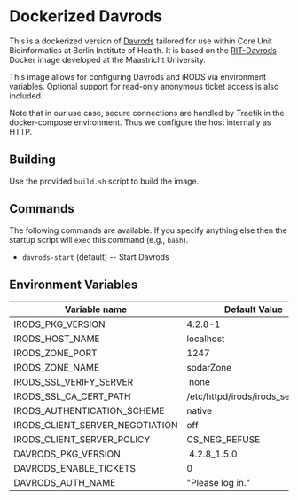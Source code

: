 # Dockerized Davrods

This is a dockerized version of [Davrods](https://github.com/UtrechtUniversity/davrods) tailored for use within Core Unit Bioinformatics at Berlin Institute of Health.
It is based on the [RIT-Davrods](https://github.com/MaastrichtUniversity/rit-davrods) Docker image developed at the Maastricht University.

This image allows for configuring Davrods and iRODS via environment variables. Optional support for read-only anonymous ticket access is also included.

Note that in our use case, secure connections are handled by Traefik in the
docker-compose environment. Thus we configure the host internally as HTTP.

## Building

Use the provided `build.sh` script to build the image.

## Commands

The following commands are available.
If you specify anything else then the startup script will `exec` this command (e.g., `bash`).

- `davrods-start` (default) -- Start Davrods

## Environment Variables

| Variable name                       | Default Value                     |
|-------------------------------------|-----------------------------------|
| IRODS_PKG_VERSION                   | 4.2.8-1                           |
| IRODS_HOST_NAME                     | localhost                         |
| IRODS_ZONE_PORT                     | 1247                              |
| IRODS_ZONE_NAME                     | sodarZone                         |
| IRODS_SSL_VERIFY_SERVER             | none                              |
| IRODS_SSL_CA_CERT_PATH              | /etc/httpd/irods/irods_server.crt |
| IRODS_AUTHENTICATION_SCHEME         | native                            |
| IRODS_CLIENT_SERVER_NEGOTIATION     | off                               |
| IRODS_CLIENT_SERVER_POLICY          | CS_NEG_REFUSE                     |
| DAVRODS_PKG_VERSION                 | 4.2.8_1.5.0                       |
| DAVRODS_ENABLE_TICKETS              | 0                                 |
| DAVRODS_AUTH_NAME                   | "Please log in."                  |
